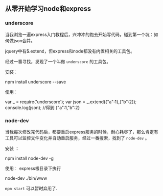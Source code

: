 从零开始学习node和express
---------------------------

### underscore

当我浏览一遍express入门教程后，兴冲冲的跑去开始写代码，碰到第一个坑：如何做json合并。

jquery中有$.extend，但express和node都没有内置相关的工具包。

经过一番寻找，发现了一个叫做 `underscore` 的工具包。

安装：
  
  npm install underscore  --save
  
使用：

  var _ = require('underscore');
  var json = _.extend({"a":1},{"b":2});
  console.log(json);
  //得到 {"a":1,"b":2}
  
  
### node-dev

当我每次修改完代码后，都要重启express服务的时候，耐心耗尽了，那么肯定有工具可以监控文件变化并自动重启服务，经过一番搜索，找到了 `node-dev` 。

安装 ： 

  npm install node-dev -g

使用：
express根目录下执行 

  node-dev ./bin/www
  
`npm start` 可以暂时弃用了.
